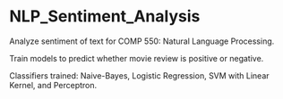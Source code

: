# NLP_Sentiment_Analysis
Analyze sentiment of text for COMP 550: Natural Language Processing. 

Train models to predict whether movie review is positive or negative. 

Classifiers trained: Naive-Bayes, Logistic Regression, SVM with Linear Kernel, and Perceptron.
